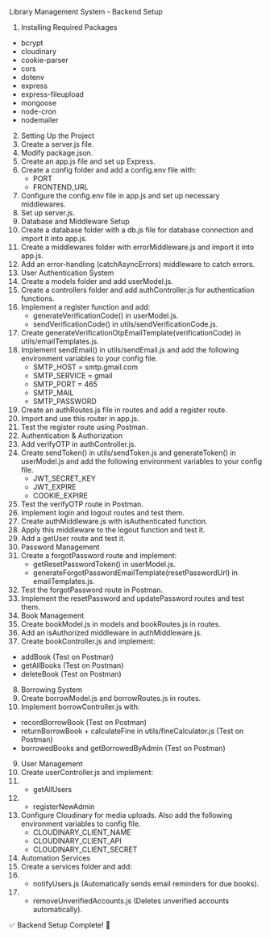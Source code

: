 Library Management System - Backend Setup
1. Installing Required Packages
- bcrypt
- cloudinary
- cookie-parser
- cors
- dotenv
- express
- express-fileupload
- mongoose
- node-cron
- nodemailer
2. Setting Up the Project
1. Create a server.js file.
2. Modify package.json.
3. Create an app.js file and set up Express.
4. Create a config folder and add a config.env file with:
	- PORT
	- FRONTEND_URL
5. Configure the config.env file in app.js and set up necessary middlewares.
6. Set up server.js.
3. Database and Middleware Setup
1. Create a database folder with a db.js file for database connection and import it into app.js.
2. Create a middlewares folder with errorMiddleware.js and import it into app.js.
3. Add an error-handling (catchAsyncErrors) middleware to catch errors.
4. User Authentication System
1. Create a models folder and add userModel.js.
2. Create a controllers folder and add authController.js for authentication functions.
3. Implement a register function and add:
	- generateVerificationCode() in userModel.js.
	- sendVerificationCode() in utils/sendVerificationCode.js.
4. Create generateVerificationOtpEmailTemplate(verificationCode) in utils/emailTemplates.js.
5. Implement sendEmail() in utils/sendEmail.js and add the following environment variables to your config file.
	- SMTP_HOST = smtp.gmail.com
	- SMTP_SERVICE = gmail
	- SMTP_PORT = 465
	- SMTP_MAIL
	- SMTP_PASSWORD
6. Create an authRoutes.js file in routes and add a register route.
7. Import and use this router in app.js.
8. Test the register route using Postman.
5. Authentication & Authorization
1. Add verifyOTP in authController.js.
2. Create sendToken() in utils/sendToken.js and generateToken() in userModel.js and add the following environment variables to your config file.
	- JWT_SECRET_KEY
	- JWT_EXPIRE
	- COOKIE_EXPIRE
3. Test the verifyOTP route in Postman.
4. Implement login and logout routes and test them.
5. Create authMiddleware.js with isAuthenticated function.
6. Apply this middleware to the logout function and test it.
7. Add a getUser route and test it.
6. Password Management
1. Create a forgotPassword route and implement:
	- getResetPasswordToken() in userModel.js.
	- generateForgotPasswordEmailTemplate(resetPasswordUrl) in emailTemplates.js.
2. Test the forgotPassword route in Postman.
3. Implement the resetPassword and updatePassword routes and test them.
7. Book Management
1. Create bookModel.js in models and bookRoutes.js in routes.
2. Add an isAuthorized middleware in authMiddleware.js.
3. Create bookController.js and implement:
- addBook (Test on Postman)
- getAllBooks (Test on Postman)
- deleteBook (Test on Postman)
8. Borrowing System
1. Create borrowModel.js and borrowRoutes.js in routes.
2. Implement borrowController.js with:
- recordBorrowBook (Test on Postman)
- returnBorrowBook + calculateFine in utils/fineCalculator.js (Test on Postman)
- borrowedBooks and getBorrowedByAdmin (Test on Postman)
9. User Management
1. Create userController.js and implement:
2.    - getAllUsers
3.    - registerNewAdmin
4. Configure Cloudinary for media uploads. Also add the following environment variables to config file.
	- CLOUDINARY_CLIENT_NAME
	- CLOUDINARY_CLIENT_API
	- CLOUDINARY_CLIENT_SECRET
10. Automation Services
1. Create a services folder and add:
2.    - notifyUsers.js (Automatically sends email reminders for due books).
3.    - removeUnverifiedAccounts.js (Deletes unverified accounts automatically).

✅ Backend Setup Complete! 🎉
